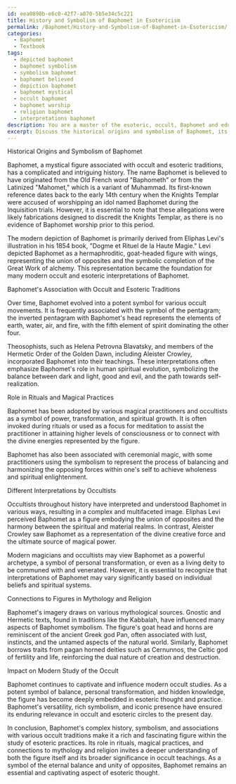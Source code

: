 ```yaml
---
id: eea0898b-e6c0-42f7-a870-5b5e34c5c221
title: History and Symbolism of Baphomet in Esotericism
permalink: /Baphomet/History-and-Symbolism-of-Baphomet-in-Esotericism/
categories:
  - Baphomet
  - Textbook
tags:
  - depicted baphomet
  - baphomet symbolism
  - symbolism baphomet
  - baphomet believed
  - depiction baphomet
  - baphomet mystical
  - occult baphomet
  - baphomet worship
  - religion baphomet
  - interpretations baphomet
description: You are a master of the esoteric, occult, Baphomet and education, you have written many textbooks on the subject in ways that provide students with rich and deep understanding of the subject. You are being asked to write textbook-like sections on a topic and you do it with full context, explainability, and reliability in accuracy to the true facts of the topic at hand, in a textbook style that a student would easily be able to learn from, in a rich, engaging, and contextual way. Always include relevant context (such as formulas and history), related concepts, and in a way that someone can gain deep insights from.
excerpt: Discuss the historical origins and symbolism of Baphomet, its association with the occult and esoteric traditions, and its role in rituals and magical practices. Additionally, explore the various interpretations of Baphomet by different occultists, the connections between Baphomet and other figures in mythology or religion, and its impact on the modern study of the occult. Provide a comprehensive analysis that would offer initiates a deeper understanding of Baphomet's significance in occult and esoteric practices.
---
```

Historical Origins and Symbolism of Baphomet

Baphomet, a mystical figure associated with occult and esoteric traditions, has a complicated and intriguing history. The name Baphomet is believed to have originated from the Old French word "Baphometh" or from the Latinized "Mahomet," which is a variant of Muhammad. Its first-known reference dates back to the early 14th century when the Knights Templar were accused of worshipping an idol named Baphomet during the Inquisition trials. However, it is essential to note that these allegations were likely fabrications designed to discredit the Knights Templar, as there is no evidence of Baphomet worship prior to this period.

The modern depiction of Baphomet is primarily derived from Eliphas Levi's illustration in his 1854 book, "Dogme et Rituel de la Haute Magie." Levi depicted Baphomet as a hermaphroditic, goat-headed figure with wings, representing the union of opposites and the symbolic completion of the Great Work of alchemy. This representation became the foundation for many modern occult and esoteric interpretations of Baphomet.

Baphomet's Association with Occult and Esoteric Traditions

Over time, Baphomet evolved into a potent symbol for various occult movements. It is frequently associated with the symbol of the pentagram; the inverted pentagram with Baphomet's head represents the elements of earth, water, air, and fire, with the fifth element of spirit dominating the other four.

Theosophists, such as Helena Petrovna Blavatsky, and members of the Hermetic Order of the Golden Dawn, including Aleister Crowley, incorporated Baphomet into their teachings. These interpretations often emphasize Baphomet's role in human spiritual evolution, symbolizing the balance between dark and light, good and evil, and the path towards self-realization.

Role in Rituals and Magical Practices

Baphomet has been adopted by various magical practitioners and occultists as a symbol of power, transformation, and spiritual growth. It is often invoked during rituals or used as a focus for meditation to assist the practitioner in attaining higher levels of consciousness or to connect with the divine energies represented by the figure.

Baphomet has also been associated with ceremonial magic, with some practitioners using the symbolism to represent the process of balancing and harmonizing the opposing forces within one's self to achieve wholeness and spiritual enlightenment.

Different Interpretations by Occultists

Occultists throughout history have interpreted and understood Baphomet in various ways, resulting in a complex and multifaceted image. Eliphas Levi perceived Baphomet as a figure embodying the union of opposites and the harmony between the spiritual and material realms. In contrast, Aleister Crowley saw Baphomet as a representation of the divine creative force and the ultimate source of magical power.

Modern magicians and occultists may view Baphomet as a powerful archetype, a symbol of personal transformation, or even as a living deity to be communed with and venerated. However, it is essential to recognize that interpretations of Baphomet may vary significantly based on individual beliefs and spiritual systems.

Connections to Figures in Mythology and Religion

Baphomet's imagery draws on various mythological sources. Gnostic and Hermetic texts, found in traditions like the Kabbalah, have influenced many aspects of Baphomet symbolism. The figure's goat head and horns are reminiscent of the ancient Greek god Pan, often associated with lust, instincts, and the untamed aspects of the natural world. Similarly, Baphomet borrows traits from pagan horned deities such as Cernunnos, the Celtic god of fertility and life, reinforcing the dual nature of creation and destruction.

Impact on Modern Study of the Occult

Baphomet continues to captivate and influence modern occult studies. As a potent symbol of balance, personal transformation, and hidden knowledge, the figure has become deeply embedded in esoteric thought and practice. Baphomet's versatility, rich symbolism, and iconic presence have ensured its enduring relevance in occult and esoteric circles to the present day.

In conclusion, Baphomet's complex history, symbolism, and associations with various occult traditions make it a rich and fascinating figure within the study of esoteric practices. Its role in rituals, magical practices, and connections to mythology and religion invites a deeper understanding of both the figure itself and its broader significance in occult teachings. As a symbol of the eternal balance and unity of opposites, Baphomet remains an essential and captivating aspect of esoteric thought.
